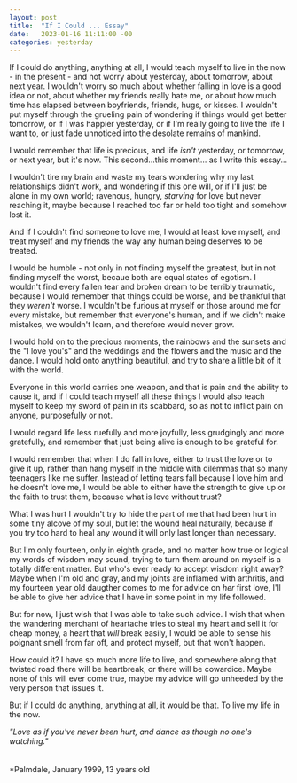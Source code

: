 ```yaml
---
layout: post
title:  "If I Could ... Essay"
date:   2023-01-16 11:11:00 -00
categories: yesterday
---
```

If I could do anything, anything at all,  I would teach myself to live in the now - in the present - and not worry about yesterday, about tomorrow, about next year.  I wouldn't worry so much about whether falling in love is a good idea or not, about whether my friends really hate me, or about how much time has elapsed between boyfriends, friends, hugs, or kisses. I wouldn't put myself through the grueling pain of wondering if things would get better tomorrow, or if I was happier yesterday, or if I'm really going to live the life I want to, or just fade unnoticed into the desolate remains of mankind.

I would remember that life is precious, and life *isn't* yesterday, or tomorrow, or next year, but it's now. This second...this moment... as I write this essay...

I wouldn't tire my brain and waste my tears wondering why my last relationships didn't work, and wondering if this one will, or if I'll just be alone in my own world; ravenous, hungry, *starving* for love but never reaching it, maybe because I reached too far or held too tight and somehow lost it.

And if I couldn't find someone to love me, I would at least love myself, and treat myself and my friends the way any human being deserves to be treated.

I would be humble - not only in not finding myself the greatest, but in not finding myself the worst, becaue both are equal states of egotism. I wouldn't find every fallen tear and broken dream to be terribly traumatic, because I would remember that things could be worse, and be thankful that they *weren't* worse. I wouldn't be furious at myself or those around me for every mistake, but remember that everyone's human, and if we didn't make mistakes, we wouldn't learn, and therefore would never grow.

I would hold on to the precious moments, the rainbows and the sunsets and the "I love you's" and the weddings and the flowers and the music and the dance. I would hold onto anything beautiful, and try to share a little bit of it with the world. 

Everyone in this world carries one weapon, and that is pain and the ability to cause it, and if I could teach myself all these things I would also teach myself to keep my sword of pain in its scabbard, so as not to inflict pain on anyone, purposefully or not. 

I would regard life less ruefully and more joyfully, less grudgingly and more gratefully, and remember that just being alive is enough to be grateful for.

I would remember that when I do fall in love, either to trust the love or to give it up, rather than hang myself in the middle with dilemmas that so many teenagers like me suffer. Instead of letting tears fall because I love him and he doesn't love me, I would be able to either have the strength to give up or the faith to trust them, because what is love without trust?

What I was hurt I wouldn't try to hide the part of me that had been hurt in some tiny alcove of my soul, but let the wound heal naturally, because if you try too hard to heal any wound it will only last longer than necessary. 

But I'm only fourteen, only in eighth grade, and no matter how true or logical my words of wisdom may sound, trying to turn them around on myself is a totally different matter. But who's ever ready to accept wisdom right away? Maybe when I'm old and gray, and my joints are inflamed with arthritis, and my fourteen year old daugther comes to me for advice on *her* first love, I'll be able to give her advice that I have in some point in my life followed. 

But for now, I just wish that I was able to take such advice. I wish that when the wandering merchant of heartache tries to steal my heart and sell it for cheap money, a heart that *will* break easily, I would be able to sense his poignant smell from far off, and protect myself, but that won't happen.

How could it? I have so much more life to live, and somewhere along that twisted road there will be heartbreak, or there will be cowardice. Maybe none of this will ever come true, maybe my advice will go unheeded by the very person that issues it.

But if I could do anything, anything at all, it would be that. To live my life in the now.

*"Love as if you've never been hurt, and dance as though no one's watching."*
<br/>
<br/>
<br/>
*Palmdale, January 1999, 13 years old



